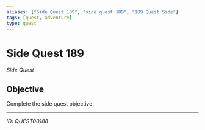 ```yaml
---
aliases: ["Side Quest 189", "side quest 189", "189 Quest Side"]
tags: [quest, adventure]
type: quest
---
```


# Side Quest 189

*Side Quest*

## Objective
Complete the side quest objective.

---
*ID: QUEST00188*